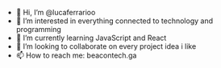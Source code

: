 - 👋 Hi, I’m @lucaferrarioo
- 👀 I’m interested in everything connected to technology and programming
- 🌱 I’m currently learning JavaScript and React
- 💞️ I’m looking to collaborate on every project idea i like
- 📫 How to reach me: beacontech.ga

<!---
lucaferrarioo/lucaferrarioo is a ✨ special ✨ repository because its `README.md` (this file) appears on your GitHub profile.
You can click the Preview link to take a look at your changes.
--->
